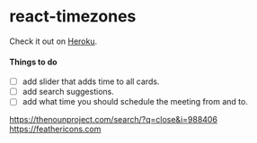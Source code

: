# react-timezones

Check it out on [Heroku](http://react-timezones.herokuapp.com/).

#### Things to do 

- [ ] add slider that adds time to all cards.
- [ ] add search suggestions.
- [ ] add what time you should schedule the meeting from and to.

https://thenounproject.com/search/?q=close&i=988406
https://feathericons.com





